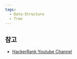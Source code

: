```yaml
---
tags:
  - Data-Structure
  - Tree
---
```


## 참고
- [HackerRank Youtube Channel](https://www.youtube.com/watch?v=i_Q0v_Ct5lY&list=PLI1t_8YX-Apv-UiRlnZwqqrRT8D1RhriX&index=6&ab_channel=HackerRank)
